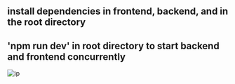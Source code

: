 <h2>install dependencies in frontend, backend, and in the root directory</h2>
<h2>'npm run dev' in root directory to start backend and frontend concurrently</h2>

![ip](https://github.com/migoy99/app_4_pwd/assets/113483557/b466bfa3-f360-4bef-8919-cc371b3d9625)
